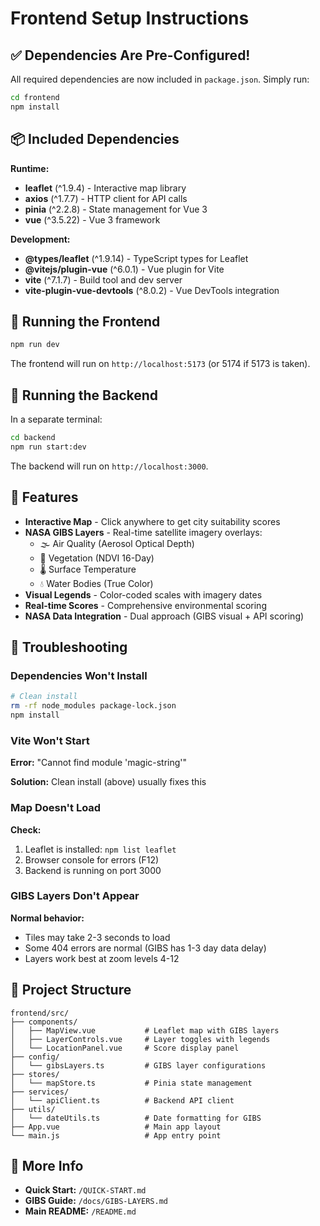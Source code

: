 # Frontend Setup Instructions

## ✅ Dependencies Are Pre-Configured!

All required dependencies are now included in `package.json`. Simply run:

```bash
cd frontend
npm install
```

## 📦 Included Dependencies

**Runtime:**
- **leaflet** (^1.9.4) - Interactive map library
- **axios** (^1.7.7) - HTTP client for API calls
- **pinia** (^2.2.8) - State management for Vue 3
- **vue** (^3.5.22) - Vue 3 framework

**Development:**
- **@types/leaflet** (^1.9.14) - TypeScript types for Leaflet
- **@vitejs/plugin-vue** (^6.0.1) - Vue plugin for Vite
- **vite** (^7.1.7) - Build tool and dev server
- **vite-plugin-vue-devtools** (^8.0.2) - Vue DevTools integration

## 🚀 Running the Frontend

```bash
npm run dev
```

The frontend will run on `http://localhost:5173` (or 5174 if 5173 is taken).

## 🔧 Running the Backend

In a separate terminal:

```bash
cd backend
npm run start:dev
```

The backend will run on `http://localhost:3000`.

## 🎯 Features

- **Interactive Map** - Click anywhere to get city suitability scores
- **NASA GIBS Layers** - Real-time satellite imagery overlays:
  - 🌫️ Air Quality (Aerosol Optical Depth)
  - 🌳 Vegetation (NDVI 16-Day)
  - 🌡️ Surface Temperature
  - 💧 Water Bodies (True Color)
- **Visual Legends** - Color-coded scales with imagery dates
- **Real-time Scores** - Comprehensive environmental scoring
- **NASA Data Integration** - Dual approach (GIBS visual + API scoring)

## 🐛 Troubleshooting

### Dependencies Won't Install

```bash
# Clean install
rm -rf node_modules package-lock.json
npm install
```

### Vite Won't Start

**Error:** "Cannot find module 'magic-string'"

**Solution:** Clean install (above) usually fixes this

### Map Doesn't Load

**Check:**
1. Leaflet is installed: `npm list leaflet`
2. Browser console for errors (F12)
3. Backend is running on port 3000

### GIBS Layers Don't Appear

**Normal behavior:**
- Tiles may take 2-3 seconds to load
- Some 404 errors are normal (GIBS has 1-3 day data delay)
- Layers work best at zoom levels 4-12

## 📁 Project Structure

```
frontend/src/
├── components/
│   ├── MapView.vue           # Leaflet map with GIBS layers
│   ├── LayerControls.vue     # Layer toggles with legends
│   └── LocationPanel.vue     # Score display panel
├── config/
│   └── gibsLayers.ts         # GIBS layer configurations
├── stores/
│   └── mapStore.ts           # Pinia state management
├── services/
│   └── apiClient.ts          # Backend API client
├── utils/
│   └── dateUtils.ts          # Date formatting for GIBS
├── App.vue                   # Main app layout
└── main.js                   # App entry point
```

## 🔗 More Info

- **Quick Start:** `/QUICK-START.md`
- **GIBS Guide:** `/docs/GIBS-LAYERS.md`
- **Main README:** `/README.md`
